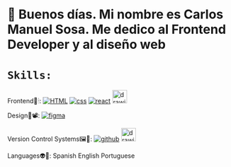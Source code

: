 # 👋 Buenos días. Mi nombre es Carlos Manuel Sosa. Me dedico al Frontend Developer y al diseño web


# `Skills:`

Frontend🌠🕯: [![HTML](https://camo.githubusercontent.com/d42cacdb5af23f041efb7780aef6b49ac733623684a97a87b000a0821692fee9/68747470733a2f2f696d672e736869656c64732e696f2f62616467652f68746d6c2532302d2532334533344632362e7376673f267374796c653d666f722d7468652d6261646765266c6f676f3d68746d6c35266c6f676f436f6c6f723d7768697465 "HTML")](https://camo.githubusercontent.com/d42cacdb5af23f041efb7780aef6b49ac733623684a97a87b000a0821692fee9/68747470733a2f2f696d672e736869656c64732e696f2f62616467652f68746d6c2532302d2532334533344632362e7376673f267374796c653d666f722d7468652d6261646765266c6f676f3d68746d6c35266c6f676f436f6c6f723d7768697465 "HTML") [![css](https://camo.githubusercontent.com/59273f2a0d42835728090f9e6bf14d02b0bee83a9314debfce663c9a5e94e4e0/68747470733a2f2f696d672e736869656c64732e696f2f62616467652f6373732532302d2532333135373242362e7376673f267374796c653d666f722d7468652d6261646765266c6f676f3d63737333 "css")](https://camo.githubusercontent.com/59273f2a0d42835728090f9e6bf14d02b0bee83a9314debfce663c9a5e94e4e0/68747470733a2f2f696d672e736869656c64732e696f2f62616467652f6373732532302d2532333135373242362e7376673f267374796c653d666f722d7468652d6261646765266c6f676f3d63737333 "css") [![react](https://camo.githubusercontent.com/d0f654a6ebda235125d88e5fdec570d369edce0133817e27a2041da6767c21f6/68747470733a2f2f696d672e736869656c64732e696f2f62616467652f2d52656163742d626c75653f267374796c653d666f722d7468652d6261646765266c6f676f3d7265616374 "react")](https://camo.githubusercontent.com/d0f654a6ebda235125d88e5fdec570d369edce0133817e27a2041da6767c21f6/68747470733a2f2f696d672e736869656c64732e696f2f62616467652f2d52656163742d626c75653f267374796c653d666f722d7468652d6261646765266c6f676f3d7265616374 "react") <img src="https://cdn.iconscout.com/icon/free/png-256/javascript-2752148-2284965.png" alt="drawing" height="30" width="33"/>

Design🔮📽: [![figma](https://camo.githubusercontent.com/5078ca2c373775a02f9b81addf93b113cdab9a807a264a635ca9de8b3d5c9d7d/68747470733a2f2f696d672e736869656c64732e696f2f62616467652f6669676d612532302d2532336632346531652e7376673f267374796c653d666f722d7468652d6261646765266c6f676f3d6669676d61266c6f676f436f6c6f723d7768697465 "figma")](https://camo.githubusercontent.com/5078ca2c373775a02f9b81addf93b113cdab9a807a264a635ca9de8b3d5c9d7d/68747470733a2f2f696d672e736869656c64732e696f2f62616467652f6669676d612532302d2532336632346531652e7376673f267374796c653d666f722d7468652d6261646765266c6f676f3d6669676d61266c6f676f436f6c6f723d7768697465 "figma") 

Version Control Systems🖼🧸: [![github](https://camo.githubusercontent.com/84921670417bf357787265bf1187674361af781b1b6536248014c6f261eaee43/68747470733a2f2f696d672e736869656c64732e696f2f62616467652f6769746875622532302d2532333138313731372e7376673f267374796c653d666f722d7468652d6261646765266c6f676f3d676974687562 "github")](https://camo.githubusercontent.com/84921670417bf357787265bf1187674361af781b1b6536248014c6f261eaee43/68747470733a2f2f696d672e736869656c64732e696f2f62616467652f6769746875622532302d2532333138313731372e7376673f267374796c653d666f722d7468652d6261646765266c6f676f3d676974687562 "github") <img src="https://upload.wikimedia.org/wikipedia/commons/3/3f/Git_icon.svg" alt="drawing" height="30" width="33"/>

Languages👽🚩: Spanish English Portuguese

